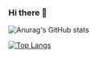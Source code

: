 ### Hi there 👋

![Anurag's GitHub stats](https://github-readme-stats.vercel.app/api?username=HiPap&show_icons=true&theme=synthwave)


[![Top Langs](https://github-readme-stats.vercel.app/api/top-langs/?username=HiPap&layout=compact)](https://github.com/HiPap/github-readme-stats)
